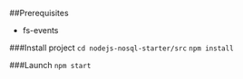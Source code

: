 ##Prerequisites

- fs-events

###Install project
`cd nodejs-nosql-starter/src`
`npm install`

###Launch
`npm start`